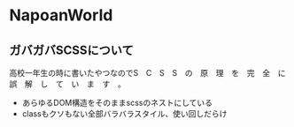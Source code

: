 # NapoanWorld

## ガバガバSCSSについて

高校一年生の時に書いたやつなのでS　C　S　S　の　原　理　を　完　全　に　誤　解　し　て　い　ま　す　。

- あらゆるDOM構造をそのままscssのネストにしている
- classもクソもない全部バラバラスタイル、使い回しだらけ